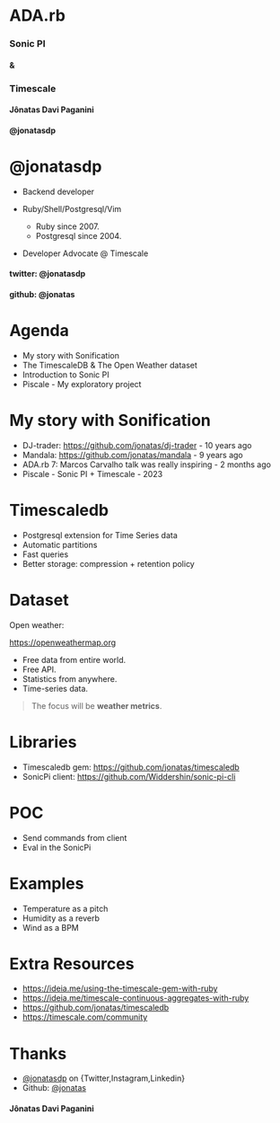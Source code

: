 # ADA.rb

### Sonic PI
#### &
### Timescale

#### **Jônatas Davi Paganini**
#### @jonatasdp

# @jonatasdp

* Backend developer
* Ruby/Shell/Postgresql/Vim

    * Ruby since 2007.
    * Postgresql since 2004.

* Developer Advocate @ Timescale

#### twitter: @jonatasdp
#### github: @jonatas

# Agenda

* My story with Sonification
* The TimescaleDB & The Open Weather dataset
* Introduction to Sonic PI
* Piscale - My exploratory project

# My story with Sonification

* DJ-trader: https://github.com/jonatas/dj-trader  - 10 years ago
* Mandala: https://github.com/jonatas/mandala - 9 years ago
* ADA.rb 7: Marcos Carvalho talk was really inspiring - 2 months ago
* Piscale - Sonic PI + Timescale - 2023

# Timescaledb

* Postgresql extension for Time Series data
* Automatic partitions
* Fast queries
* Better storage: compression + retention policy

# Dataset

Open weather:

https://openweathermap.org

* Free data from entire world.
* Free API.
* Statistics from anywhere.
* Time-series data.

> The focus will be **weather metrics**.

# Libraries

* Timescaledb gem: https://github.com/jonatas/timescaledb
* SonicPi client: https://github.com/Widdershin/sonic-pi-cli

# POC

* Send commands from client
* Eval in the SonicPi

# Examples

* Temperature as a pitch
* Humidity as a reverb
* Wind as a BPM

# Extra Resources

- https://ideia.me/using-the-timescale-gem-with-ruby
- https://ideia.me/timescale-continuous-aggregates-with-ruby
- https://github.com/jonatas/timescaledb
- https://timescale.com/community

# Thanks

- [@jonatasdp](https://twitter.com/jonatasdp) on {Twitter,Instagram,Linkedin}
- Github: [@jonatas](https://github.com/jonatas)

#### Jônatas Davi Paganini
